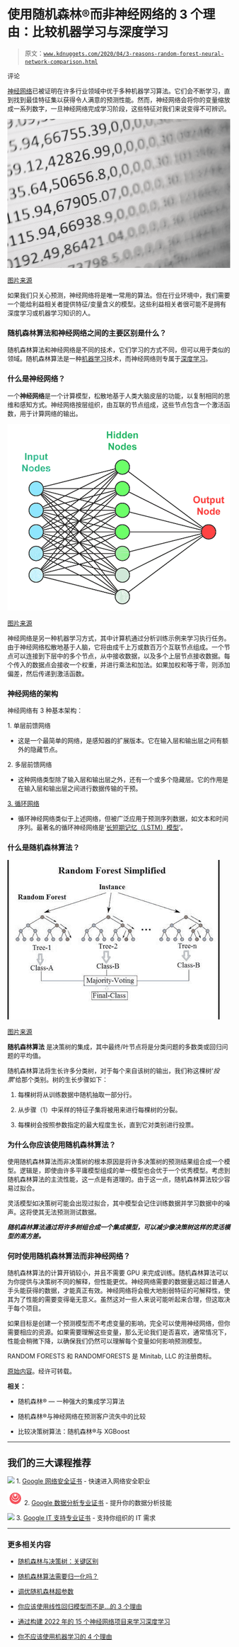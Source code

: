 # 使用随机森林®而非神经网络的 3 个理由：比较机器学习与深度学习

> 原文：[`www.kdnuggets.com/2020/04/3-reasons-random-forest-neural-network-comparison.html`](https://www.kdnuggets.com/2020/04/3-reasons-random-forest-neural-network-comparison.html)

评论

[神经网络](https://blog.exxactcorp.com/?s=neural+network)已被证明在许多行业领域中优于多种机器学习算法。它们会不断学习，直到找到最佳特征集以获得令人满意的预测性能。然而，神经网络会将你的变量缩放成一系列数字，一旦神经网络完成学习阶段，这些特征对我们来说变得不可辨识。

![图](img/46aea79146c807b65c75ca95ffd2b94d.png)

[图片来源](http://unsplash.com/)

如果我们只关心预测，神经网络将是唯一常用的算法。但在行业环境中，我们需要一个能给利益相关者提供特征/变量含义的模型。这些利益相关者很可能不是拥有深度学习或机器学习知识的人。

### 随机森林算法和神经网络之间的主要区别是什么？

随机森林算法和神经网络是不同的技术，它们学习的方式不同，但可以用于类似的领域。随机森林算法是一种[机器学习](https://blog.exxactcorp.com/?s=machine+learning)技术，而神经网络则专属于[深度学习](https://blog.exxactcorp.com/category/deep-learning/)。

### 什么是神经网络？

一个**神经网络**是一个计算模型，松散地基于人类大脑皮层的功能，以复制相同的思维和感知方式。神经网络按层组织，由互联的节点组成，这些节点包含一个激活函数，用于计算网络的输出。

![图](img/c7f1dc993a06a680cfb52bfe0f1bcfe4.png)

[图片来源](https://www.intellisystem.it/en/category/news/news-tecnologia/)

神经网络是另一种机器学习方式，其中计算机通过分析训练示例来学习执行任务。由于神经网络松散地基于人脑，它将由成千上万或数百万个互联节点组成。一个节点可以连接到下层中的多个节点，从中接收数据，以及多个上层节点接收数据。每个传入的数据点会接收一个权重，并进行乘法和加法。如果加权和等于零，则添加偏差，然后传递到激活函数。

### 神经网络的架构

神经网络有 3 种基本架构：

1\. 单层前馈网络

+   这是一个最简单的网络，是感知器的扩展版本。它在输入层和输出层之间有额外的隐藏节点。

2\. 多层前馈网络

+   这种网络类型除了输入层和输出层之外，还有一个或多个隐藏层。它的作用是在输入层和输出层之间进行数据传输的干预。

[3. 循环网络](https://blog.exxactcorp.com/5-types-lstm-recurrent-neural-network/)

+   循环神经网络类似于上述网络，但被广泛应用于预测序列数据，如文本和时间序列。最著名的循环神经网络是‘[长短期记忆（LSTM）模型](https://blog.exxactcorp.com/5-types-lstm-recurrent-neural-network/)’。

### 什么是随机森林算法？

![图示](img/edada7a9d76fa2238a07e00aeaeaca8f.png)

[图片来源](http://events.constantcontact.com/register/event?llr=x9cqvsdab&oeidk=a07egvxohhadf4625dc)

**随机森林算法** 是决策树的集成，其中最终/叶节点将是分类问题的多数类或回归问题的平均值。

随机森林算法将生长许多分类树，对于每个来自该树的输出，我们称这棵树‘*投票*’给那个类别。树的生长步骤如下：

1.  每棵树将从训练数据中随机抽取一部分行。

1.  从步骤（1）中采样的特征子集将被用来进行每棵树的分裂。

1.  每棵树会按照参数指定的最大程度生长，直到它对类别进行投票。

### 为什么你应该使用随机森林算法？

使用随机森林算法而非决策树的根本原因是将许多决策树的预测结果组合成一个模型。逻辑是，即使由许多平庸模型组成的单一模型也会优于一个优秀模型。考虑到随机森林算法的主流性能，这一点是有道理的。由于这一点，随机森林算法较少容易过拟合。

灵活模型如决策树可能会出现过拟合，其中模型会记住训练数据并学习数据中的噪声。这将使其无法预测测试数据。

***随机森林算法通过将许多树组合成一个集成模型，可以减少像决策树这样的灵活模型的高方差。***

### 何时使用随机森林算法而非神经网络？

随机森林算法的计算开销较小，并且不需要 GPU 来完成训练。随机森林算法可以为你提供与决策树不同的解释，但性能更优。神经网络需要的数据量远超过普通人手头能获得的数据，才能真正有效。神经网络将会极大地削弱特征的可解释性，使其为了性能的需要变得毫无意义。虽然这对一些人来说可能听起来合理，但这取决于每个项目。

如果目标是创建一个预测模型而不考虑变量的影响，完全可以使用神经网络，但你需要相应的资源。如果需要理解这些变量，那么无论我们是否喜欢，通常情况下，性能会稍微下降，以确保我们仍然可以理解每个变量如何影响预测模型。

RANDOM FORESTS 和 RANDOMFORESTS 是 Minitab, LLC 的注册商标。

[原始内容](https://blog.exxactcorp.com/3-reasons-to-use-random-forest-over-a-neural-network-comparing-machine-learning-versus-deep-learning/)。经许可转载。

**相关：**

+   随机森林® — 一种强大的集成学习算法

+   随机森林®与神经网络在预测客户流失中的比较

+   比较决策树算法：随机森林®与 XGBoost

* * *

## 我们的三大课程推荐

![](img/0244c01ba9267c002ef39d4907e0b8fb.png) 1\. [Google 网络安全证书](https://www.kdnuggets.com/google-cybersecurity) - 快速进入网络安全职业

![](img/e225c49c3c91745821c8c0368bf04711.png) 2\. [Google 数据分析专业证书](https://www.kdnuggets.com/google-data-analytics) - 提升你的数据分析技能

![](img/0244c01ba9267c002ef39d4907e0b8fb.png) 3\. [Google IT 支持专业证书](https://www.kdnuggets.com/google-itsupport) - 支持你组织的 IT 需求

* * *

### 更多相关内容

+   [随机森林与决策树：关键区别](https://www.kdnuggets.com/2022/02/random-forest-decision-tree-key-differences.html)

+   [随机森林算法需要归一化吗？](https://www.kdnuggets.com/2022/07/random-forest-algorithm-need-normalization.html)

+   [调优随机森林超参数](https://www.kdnuggets.com/2022/08/tuning-random-forest-hyperparameters.html)

+   [你应该使用线性回归模型而不是…的 3 个理由](https://www.kdnuggets.com/2021/08/3-reasons-linear-regression-instead-neural-networks.html)

+   [通过构建 2022 年的 15 个神经网络项目来学习深度学习](https://www.kdnuggets.com/2022/01/15-neural-network-projects-build-2022.html)

+   [你不应该使用机器学习的 4 个理由](https://www.kdnuggets.com/2021/12/4-reasons-shouldnt-machine-learning.html)
